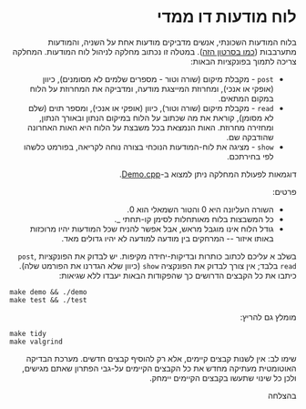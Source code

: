 <div dir="rtl" lang="he">

# לוח מודעות דו ממדי

בלוח המודעות השכונתי, אנשים מדביקים מודעות אחת על השניה, והמודעות מתערבבות ([כמו בסרטון הזה](https://www.youtube.com/watch?v=LgIq9BppBLw)).
במטלה זו נכתוב מחלקה לניהול לוח המודעות.
המחלקה צריכה לתמוך בפונקציות הבאות:

* `post` - מקבלת מיקום (שורה וטור - מספרים שלמים לא מסומנים), כיוון (אופקי או אנכי), ומחרוזת המייצגת מודעה, 
ומדביקה את המחרוזת על הלוח במקום המתאים.
* `read` - מקבלת מיקום (שורה וטור), כיוון (אופקי או אנכי), ומספר תוים (שלם לא מסומן), קוראת את מה שכתוב על הלוח במיקום הנתון ובאורך הנתון, ומחזירה מחרוזת. האות הנמצאת בכל משבצת על הלוח היא האות האחרונה שהודבקה שם.
* `show` - מציגה את לוח-המודעות הנוכחי בצורה נוחה לקריאה, בפורמט כלשהו לפי בחירתכם.

דוגמאות לפעולת המחלקה ניתן למצוא ב-[Demo.cpp](Demo.cpp).

פרטים:

* השורה העליונה היא 0 והטור השמאלי הוא 0.
* כל המשבצות בלוח מאותחלות לסימן קו-תחתי _. 
* גודל הלוח אינו מוגבל מראש, אבל אפשר להניח שכל המודעות יהיו מרוכזות באותו איזור -- המרחקים בין מודעה למודעה לא יהיו גדולים מאד.

בשלב א עליכם לכתוב כותרות ובדיקות-יחידה מקיפות.
יש לבדוק את הפונקציות `post`, `read` בלבד;
אין צורך לבדוק את הפונקציה `show`
(כיוון שלא הגדרנו את הפורמט שלה).
כיתבו את כל הקבצים הדרושים כך שהפקודות הבאות יעבדו ללא שגיאות:

<div dir='ltr'>

    make demo && ./demo
	make test && ./test

</div>

מומלץ גם להריץ:

<div dir='ltr'>

    make tidy
    make valgrind

</div>

שימו לב:
אין לשנות קבצים קיימים, אלא רק להוסיף קבצים חדשים.
מערכת הבדיקה האוטומטית מעתיקה מחדש את כל הקבצים הקיימים על-גבי הפתרון שאתם מגישים,
ולכן כל שינוי שתעשו בקבצים הקיימים יימחק.

בהצלחה
</div>